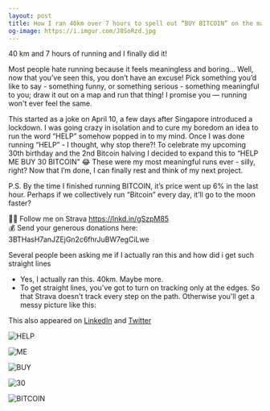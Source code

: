 ```yaml
---
layout: post
title: How I ran 40km over 7 hours to spell out “BUY BITCOIN” on the map
og-image: https://i.imgur.com/J8SoRzd.jpg
---
```

40 km and 7 hours of running and I finally did it!

Most people hate running because it feels meaningless and boring… Well, now that you’ve seen this, you don’t have an excuse! Pick something you’d like to say - something funny, or something serious - something meaningful to you; draw it out on a map and run that thing! I promise you — running won't ever feel the same.

This started as a joke on April 10, a few days after Singapore introduced a lockdown. I was going crazy in isolation and to cure my boredom an idea to run the word “HELP” somehow popped in to my mind. Once I was done running “HELP” - I thought, why stop there?! To celebrate my upcoming 30th birthday and the 2nd Bitcoin halving I decided to expand this to “HELP ME BUY 30 BITCOIN” 😂 These were my most meaningful runs ever - silly, right? Now that I’m done, I can finally rest and think of my next project.

P.S. By the time I finished running BITCOIN, it’s price went up 6% in the last hour. Perhaps if we collectively run “Bitcoin” every day, it’ll go to the moon faster?

🏃‍♂️ Follow me on [](https://www.linkedin.com/company/strava-inc./)Strava <https://lnkd.in/gSzpM85>\
💰 Send your generous donations here: 3BTHasH7anJZEjGn2c6fhrJuBW7egCiLwe



Several people been asking me if I actually ran this and how did i get such straight lines

* Yes, I actually ran this. 40km. Maybe more.
* To get straight lines, you've got to turn on tracking only at the edges. So that Strava doesn't track every step on the path. Otherwise you'll get a messy picture like this:

This also appeared on [LinkedIn](https://www.linkedin.com/feed/update/urn:li:activity:6661492192428863488/) and [Twitter](https://twitter.com/ksaitor/status/1255754552361414656)

![HELP](/images/1.jpg)

![ME](/images/2.jpg)

![BUY](/images/3.jpg)

![30](/images/4.jpg)

![BITCOIN](/images/5.jpg)